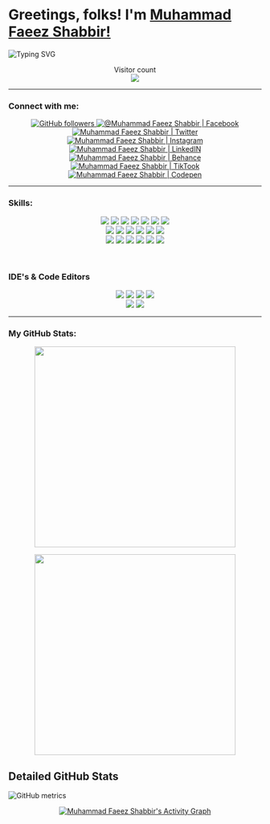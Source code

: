 # Greetings, folks! I'm [Muhammad Faeez Shabbir!](https://www.github.com/mfaeezshabbir)


![Typing SVG](https://readme-typing-svg.herokuapp.com?&color=%23F7F7F7&size=24&lines=Software+Engineer;Tech+Enthusiast;Graphic+Designer)


<p align="center"> 
  Visitor count<br>
  <img src="https://profile-counter.glitch.me/mfaeezshabbir/count.svg" />
</p>


___
<h3 align="left">Connect with me:</h3>
<p align="center">
<a href="https://github.com/mfaeezshabbir?tab=followers" target="_blank" rel="noopener noreferrer">
  <img alt="GitHub followers" src="https://img.shields.io/badge/GitHub-100000?style=for-the-badge&logo=github&logoColor=white" alt="GitHub badge"/>
 </a>
<a href="https://www.facebook.com/mfaeezshabbir" target="_blank" rel="noopener noreferrer">
  <img  alt="@Muhammad Faeez Shabbir | Facebook" src="https://img.shields.io/badge/Facebook-1877F2?style=for-the-badge&logo=facebook&logoColor=white" />
 </a>
<a href="http://twitter.com/mfaeezshabbir" target="_blank" rel="noopener noreferrer">
  <img alt="Muhammad Faeez Shabbir | Twitter" src="https://img.shields.io/badge/Twitter-1DA1F2?style=for-the-badge&logo=twitter&logoColor=white" />
 </a>
<a href="https://www.instagram.com/mfaeezshabbir/" target="_blank" rel="noopener noreferrer">
  <img alt="Muhammad Faeez Shabbir | Instagram"  src="https://img.shields.io/badge/Instagram-E4405F?style=for-the-badge&logo=instagram&logoColor=white" />
 </a>
<a href="https://www.linkedin.com/in/mfaeezshabbir/" target="_blank" rel="noopener noreferrer">
  <img alt="Muhammad Faeez Shabbir | LinkedIN"  src="https://img.shields.io/badge/LinkedIn-0077B5?style=for-the-badge&logo=linkedin&logoColor=white" />
 </a>
  <br>
 <a href="https://www.behance.net/mfaeezshabbir/" target="_blank" rel="noopener noreferrer">
  <img alt="Muhammad Faeez Shabbir | Behance"  src="https://img.shields.io/badge/Behance-0054F7?style=for-the-badge&logo=behance&logoColor=white" />
 </a>
 <a href="https://www.tiktok.com/@mfaeezshabbir" target="_blank" rel="noopener noreferrer">
  <img alt="Muhammad Faeez Shabbir | TikTook"  src="https://img.shields.io/badge/TikTok-000000?style=for-the-badge&logo=tiktok&logoColor=white" />
 </a>
 <a href="https://codepen.io/mfaeezshabbir" target="_blank" rel="noopener noreferrer">
  <img alt="Muhammad Faeez Shabbir | Codepen"  src="https://img.shields.io/badge/Codepen-000000?style=for-the-badge&logo=codepen&logoColor=white" />
 </a>
</p>

___

<h3 align="left">Skills:</h3>
<p align="center">
<img src="https://img.shields.io/badge/Python-14354C?style=for-the-badge&logo=python&logoColor=white">
<img src="https://img.shields.io/badge/JavaScript-F7DF1E?style=for-the-badge&logo=javascript&logoColor=black">
<img src="https://img.shields.io/badge/C%2B%2B-00599C?style=for-the-badge&logo=c%2B%2B&logoColor=white">
<img src="https://img.shields.io/badge/Tailwind_CSS-38B2AC?style=for-the-badge&logo=tailwind-css&logoColor=white">
<img src="https://img.shields.io/badge/C%23-239120?style=for-the-badge&logo=c-sharp&logoColor=white">
<img src="https://img.shields.io/badge/Oracle-F80000?style=for-the-badge&logo=Oracle&logoColor=white">
<img src="https://img.shields.io/badge/Bootstrap-563D7C?style=for-the-badge&logo=bootstrap&logoColor=white"><br>
<img src="https://img.shields.io/badge/HTML5-E34F26?style=for-the-badge&logo=html5&logoColor=white">
<img src="https://img.shields.io/badge/CSS3-1572B6?style=for-the-badge&logo=css3&logoColor=white">
<img src="https://img.shields.io/badge/Sass-CC6699?style=for-the-badge&logo=sass&logoColor=white">
<img src="https://img.shields.io/badge/React-20232A?style=for-the-badge&logo=react&logoColor=61DAFB">
<img src="https://img.shields.io/badge/Adobe%20Illustrator-FF9A00?style=for-the-badge&logo=adobe%20illustrator&logoColor=white">
<img src="https://img.shields.io/badge/Adobe%20Photoshop-31A8FF?style=for-the-badge&logo=Adobe%20Photoshop&logoColor=black"><br>
<img src="https://img.shields.io/badge/Canva-%2300C4CC.svg?&style=for-the-badge&logo=Canva&logoColor=white">
<img src="https://img.shields.io/badge/Figma-F24E1E?style=for-the-badge&logo=figma&logoColor=white">
<img src="https://img.shields.io/badge/gimp-5C5543?style=for-the-badge&logo=gimp&logoColor=white">
<img src="https://img.shields.io/badge/Adobe%20InDesign-FF3366?style=for-the-badge&logo=Adobe%20InDesign&logoColor=white">
<img src="https://img.shields.io/badge/Adobe%20Lightroom-31A8FF?style=for-the-badge&logo=Adobe%20Lightroom&logoColor=white">
<img src="https://img.shields.io/badge/Adobe%20XD-470137?style=for-the-badge&logo=Adobe%20XD&logoColor=#FF61F6">
</p> <br/>
<h3 align="left">IDE's & Code Editors</h3>
<p align="center">
<img src="https://img.shields.io/badge/Adobe%20Dreamweaver-072401?style=for-the-badge&logo=Adobe%20Dreamweaver&logoColor=34F400">
<img src="https://img.shields.io/badge/PyCharm-000000.svg?&style=for-the-badge&logo=PyCharm&logoColor=white">
<img src="https://img.shields.io/badge/sublime_text-%23575757.svg?&style=for-the-badge&logo=sublime-text&logoColor=important">
<img src="https://img.shields.io/badge/Visual_Studio-5C2D91?style=for-the-badge&logo=visual%20studio&logoColor=white"><br>
<img src="https://img.shields.io/badge/Visual_Studio_Code-0078D4?style=for-the-badge&logo=visual%20studio%20code&logoColor=white">
<img src="https://img.shields.io/badge/WebStorm-000000?style=for-the-badge&logo=WebStorm&logoColor=white">
</p>

___
<h3 align="left">My GitHub Stats:</h3>

<p align="center">
  <img width="400px" src="https://github-readme-stats.vercel.app/api/top-langs/?username=mfaeezshabbir&hide=TeX&layout=compact&theme=tokyonight&hide_border=true&bg_color=1F222E" />
</p>

<p align="center">
  <img width="400px" src="https://github-readme-stats.vercel.app/api?username=mfaeezshabbir&show_icons=true&theme=tokyonight&hide_border=true&bg_color=1F222E" />
</p>

<h2 align="left">Detailed GitHub Stats </h2>

![GitHub metrics](https://metrics.lecoq.io/mfaeezshabbir)  

<!-- ![GitHub streak stats](https://github-readme-streak-stats.herokuapp.com/?user=mfaeezshabbir)   -->
<p align="center">
<a href="https://mfaeezshabbir.github.io/"><img alt="Muhammad Faeez Shabbir's Activity Graph" src="https://activity-graph.herokuapp.com/graph?username=mfaeezshabbir&bg_color=1F222E&color=ffffff&line=f08c2d&point=444040&area=true&hide_border=true" /></a> 
</p>
